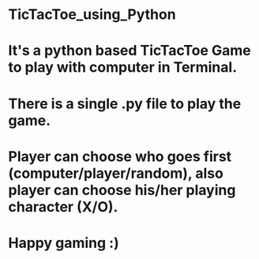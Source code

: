 # TicTacToe_using_Python
# It's a python based TicTacToe Game to play with computer in Terminal.
# There is a single .py file to play the game.
# Player can choose who goes first (computer/player/random), also player can choose his/her playing character (X/O).
# Happy gaming :)
